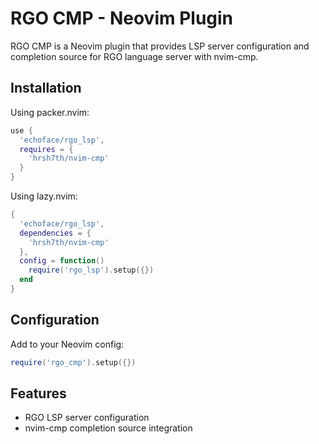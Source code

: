 # RGO CMP - Neovim Plugin

RGO CMP is a Neovim plugin that provides LSP server configuration and completion source for RGO language server with nvim-cmp.

## Installation

Using packer.nvim:
```lua
use {
  'echoface/rgo_lsp',
  requires = {
    'hrsh7th/nvim-cmp'
  }
}
```

Using lazy.nvim:
```lua
{
  'echoface/rgo_lsp',
  dependencies = {
    'hrsh7th/nvim-cmp'
  },
  config = function()
    require('rgo_lsp').setup({})
  end
}
```

## Configuration

Add to your Neovim config:
```lua
require('rgo_cmp').setup({})
```

## Features

- RGO LSP server configuration
- nvim-cmp completion source integration